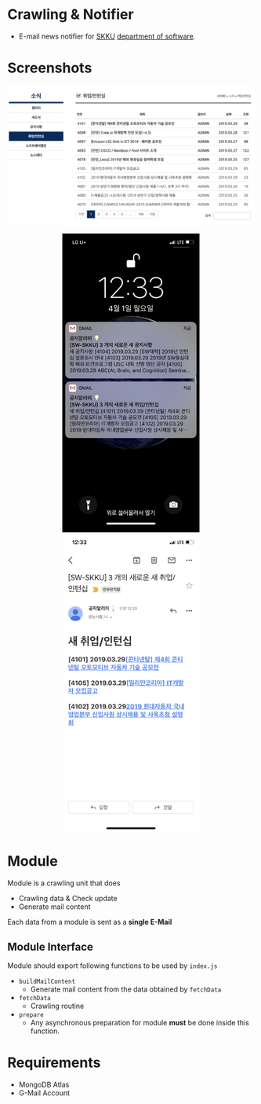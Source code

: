 # Crawling & Notifier

- E-mail news notifier for [SKKU](https://skku.edu) [department of software](https://cs.skku.edu).

# Screenshots

<img src="./screenshots/skku_notice.png">
<p align="center">
<img src="./screenshots/push_notification.png" width="280"/>
<img src="./screenshots/mail.png" width="280"/>
</p>

# Module

Module is a crawling unit that does
- Crawling data & Check update
- Generate mail content

Each data from a module is sent as a **single E-Mail**

## Module Interface

Module should export following functions to be used by `index.js`

- `buildMailContent`
  - Generate mail content from the data obtained by `fetchData`
- `fetchData`
  - Crawling routine
- `prepare`
  - Any asynchronous preparation for module **must** be done inside this function.

# Requirements

- MongoDB Atlas
- G-Mail Account
